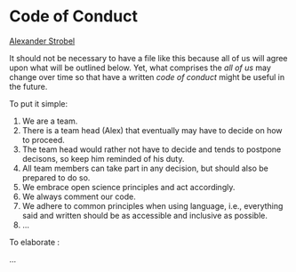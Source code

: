 # Code of Conduct

[Alexander Strobel](mailto:alexander.strobel@tu-dresden.de)

It should not be necessary to have a file like this because all of us will agree upon what will be outlined below. 
Yet, what comprises the *all of us* may change over time so that have a written *code of conduct* might be useful in the future.

To put it simple:

1. We are a team. 
2. There is a team head (Alex) that eventually may have to decide on how to proceed. 
3. The team head would rather not have to decide and tends to postpone decisons, so keep him reminded of his duty.
4. All team members can take part in any decision, but should also be prepared to do so. 
5. We embrace open science principles and act accordingly.
6. We always comment our code.
7. We adhere to common principles when using language, i.e., everything said and written should be as accessible and inclusive as possible. 
8. ...

To elaborate :

...

